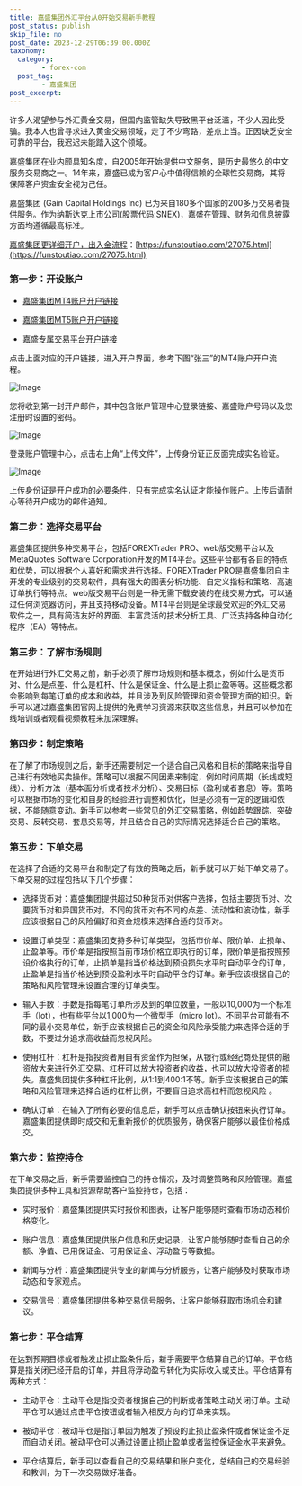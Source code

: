 ```yaml
---
title: 嘉盛集团外汇平台从0开始交易新手教程
post_status: publish
skip_file: no
post_date: 2023-12-29T06:39:00.000Z
taxonomy:
  category:
        - forex-com
  post_tag:
        - 嘉盛集团
post_excerpt: 
---
```

许多人渴望参与外汇黄金交易，但国内监管缺失导致黑平台泛滥，不少人因此受骗。我本人也曾寻求进入黄金交易领域，走了不少弯路，差点上当。正因缺乏安全可靠的平台，我迟迟未能踏入这个领域。

嘉盛集团在业内颇具知名度，自2005年开始提供中文服务，是历史最悠久的中文服务交易商之一。14年来，嘉盛已成为客户心中值得信赖的全球性交易商，其将保障客户资金安全视为己任。

嘉盛集团 (Gain Capital Holdings Inc) 已为来自180多个国家的200多万交易者提供服务。作为纳斯达克上市公司(股票代码:SNEX)，嘉盛在管理、财务和信息披露方面均遵循最高标准。

[嘉盛集团更详细开户，出入金流程](https://funstoutiao.com/27075.html)：[https://funstoutiao.com/27075.html](https://funstoutiao.com/27075.html)

### 第一步：开设账户

* [嘉盛集团MT4账户开户链接](https://s.ssgg.net/jsmt4)

* [嘉盛集团MT5账户开户链接](https://s.ssgg.net/jsmt5)

* [嘉盛专属交易平台开户链接](https://s.ssgg.net/js)

点击上面对应的开户链接，进入开户界面，参考下图“张三”的MT4账户开户流程。

![Image](https://prod-files-secure.s3.us-west-2.amazonaws.com/39ed1227-6d7d-4570-be36-9ccd4a2c4241/7a167aea-686b-400d-af59-4e18eb607a40/640.png?X-Amz-Algorithm=AWS4-HMAC-SHA256&X-Amz-Content-Sha256=UNSIGNED-PAYLOAD&X-Amz-Credential=ASIAZI2LB4662YQJ3CK7%2F20251014%2Fus-west-2%2Fs3%2Faws4_request&X-Amz-Date=20251014T101310Z&X-Amz-Expires=3600&X-Amz-Security-Token=IQoJb3JpZ2luX2VjELH%2F%2F%2F%2F%2F%2F%2F%2F%2F%2FwEaCXVzLXdlc3QtMiJIMEYCIQDcD41j5BaX5ZCUgHLSWrviPjwPmKDDETtr6lXXoDlCHwIhAONkqFtB1CnPEMD3pnGtdZCJJyJOV9t5j0tC29pn3ksoKv8DCFoQABoMNjM3NDIzMTgzODA1IgwcA3yxpOZQhRSj9xoq3AN%2FrHbJP4uL0JkSvaJlySJnN5RU0Bhw8W2r1u75dGOWCwWhy0IeNGM%2BCAdG4M%2FZlErIIw3tFcXx0X%2B0mpMEADklPTqeS5rG%2BXOhM0zzQypBaVh0lHKThZCSdZ7hDXl9sXrvwHT1dMDmCoj0kExpkYX%2B4Is9rqaaEyPHQ6HEQwvE2v6A5LUGRHzKbqnDM5tlzHQX5uRkbugdTbaOm1ka6VP9UyRKEu23xPm2mK5cpR7xvsm8XhWphcKZGcLMvwA1NRY%2BjphOpbx%2FPWv0cKyG8ZsSu8uuEKvZ6V%2BGboiAZqtax5PIwrVX4O2ug%2FdlNdXXMmwNdeyDvMwJChAQPqO9u3TQjKVBV6eftYCFkZdrPsJF8VAGAiTc1QqAbl2wFowZmXZtRr3q1T7QM7ECxQK7%2Bew7l877ClZ20Y8Xjz4Xq5Wh4D%2B%2BIx7gFkD4JSeLepGpM5Sj6%2FSr87c5GnQiAKgvM2yX2wDzG7tsAIOnue%2F1RHkBW9o7sgF3%2FiiolEwPro5uBQZ1h98XDge2eVDAOPD2WzRK1de%2FLRNcUGNjNtIXy8zuzqFTQgbOyIudnNqiWJ6r7AeyfGO4FdLtQ4g62eoHxX55QWzSaGdm79y%2FEegFoOQ7JjHlhBR8HcNrp%2FoG3zDyo7jHBjqkAeFgjCmri7thLw54C7f7HAy9fPsCPw%2FLCeJkO9bEQvWVFwPn%2BF%2B%2F7TMgIGAw2G%2BWjH25B0%2Bw3il8Xjs1AIaHYyF1BKq%2BJY80YwUryYacfpe8cAbVCDKP5zZCfJWhi9GD0gek7zQyYJZTywJeQMwQ6jpJ6nsGWRyP%2FWVevpbyYY5%2BEe4pmZuHe1Y%2FMoEuULorOp%2BClzqKSgMX4HEQmLokRaJezodR&X-Amz-Signature=bd7f1457feec174128abe370cfe2a8d0a34b8010e636f589a60ebbc7f602d640&X-Amz-SignedHeaders=host&x-amz-checksum-mode=ENABLED&x-id=GetObject)

您将收到第一封开户邮件，其中包含账户管理中心登录链接、嘉盛账户号码以及您注册时设置的密码。

![Image](https://prod-files-secure.s3.us-west-2.amazonaws.com/39ed1227-6d7d-4570-be36-9ccd4a2c4241/eaa1c6b3-2877-4284-a0e1-530e222c27fb/image.png?X-Amz-Algorithm=AWS4-HMAC-SHA256&X-Amz-Content-Sha256=UNSIGNED-PAYLOAD&X-Amz-Credential=ASIAZI2LB4662YQJ3CK7%2F20251014%2Fus-west-2%2Fs3%2Faws4_request&X-Amz-Date=20251014T101310Z&X-Amz-Expires=3600&X-Amz-Security-Token=IQoJb3JpZ2luX2VjELH%2F%2F%2F%2F%2F%2F%2F%2F%2F%2FwEaCXVzLXdlc3QtMiJIMEYCIQDcD41j5BaX5ZCUgHLSWrviPjwPmKDDETtr6lXXoDlCHwIhAONkqFtB1CnPEMD3pnGtdZCJJyJOV9t5j0tC29pn3ksoKv8DCFoQABoMNjM3NDIzMTgzODA1IgwcA3yxpOZQhRSj9xoq3AN%2FrHbJP4uL0JkSvaJlySJnN5RU0Bhw8W2r1u75dGOWCwWhy0IeNGM%2BCAdG4M%2FZlErIIw3tFcXx0X%2B0mpMEADklPTqeS5rG%2BXOhM0zzQypBaVh0lHKThZCSdZ7hDXl9sXrvwHT1dMDmCoj0kExpkYX%2B4Is9rqaaEyPHQ6HEQwvE2v6A5LUGRHzKbqnDM5tlzHQX5uRkbugdTbaOm1ka6VP9UyRKEu23xPm2mK5cpR7xvsm8XhWphcKZGcLMvwA1NRY%2BjphOpbx%2FPWv0cKyG8ZsSu8uuEKvZ6V%2BGboiAZqtax5PIwrVX4O2ug%2FdlNdXXMmwNdeyDvMwJChAQPqO9u3TQjKVBV6eftYCFkZdrPsJF8VAGAiTc1QqAbl2wFowZmXZtRr3q1T7QM7ECxQK7%2Bew7l877ClZ20Y8Xjz4Xq5Wh4D%2B%2BIx7gFkD4JSeLepGpM5Sj6%2FSr87c5GnQiAKgvM2yX2wDzG7tsAIOnue%2F1RHkBW9o7sgF3%2FiiolEwPro5uBQZ1h98XDge2eVDAOPD2WzRK1de%2FLRNcUGNjNtIXy8zuzqFTQgbOyIudnNqiWJ6r7AeyfGO4FdLtQ4g62eoHxX55QWzSaGdm79y%2FEegFoOQ7JjHlhBR8HcNrp%2FoG3zDyo7jHBjqkAeFgjCmri7thLw54C7f7HAy9fPsCPw%2FLCeJkO9bEQvWVFwPn%2BF%2B%2F7TMgIGAw2G%2BWjH25B0%2Bw3il8Xjs1AIaHYyF1BKq%2BJY80YwUryYacfpe8cAbVCDKP5zZCfJWhi9GD0gek7zQyYJZTywJeQMwQ6jpJ6nsGWRyP%2FWVevpbyYY5%2BEe4pmZuHe1Y%2FMoEuULorOp%2BClzqKSgMX4HEQmLokRaJezodR&X-Amz-Signature=07d38b9cbc3f7efae5c4b4bc63fd633613ab86f7f5239a5395ca5656cf882766&X-Amz-SignedHeaders=host&x-amz-checksum-mode=ENABLED&x-id=GetObject)

登录账户管理中心，点击右上角“上传文件”，上传身份证正反面完成实名验证。

![Image](https://prod-files-secure.s3.us-west-2.amazonaws.com/39ed1227-6d7d-4570-be36-9ccd4a2c4241/54090639-09fc-46b4-a135-e0289f707147/image.png?X-Amz-Algorithm=AWS4-HMAC-SHA256&X-Amz-Content-Sha256=UNSIGNED-PAYLOAD&X-Amz-Credential=ASIAZI2LB4662YQJ3CK7%2F20251014%2Fus-west-2%2Fs3%2Faws4_request&X-Amz-Date=20251014T101310Z&X-Amz-Expires=3600&X-Amz-Security-Token=IQoJb3JpZ2luX2VjELH%2F%2F%2F%2F%2F%2F%2F%2F%2F%2FwEaCXVzLXdlc3QtMiJIMEYCIQDcD41j5BaX5ZCUgHLSWrviPjwPmKDDETtr6lXXoDlCHwIhAONkqFtB1CnPEMD3pnGtdZCJJyJOV9t5j0tC29pn3ksoKv8DCFoQABoMNjM3NDIzMTgzODA1IgwcA3yxpOZQhRSj9xoq3AN%2FrHbJP4uL0JkSvaJlySJnN5RU0Bhw8W2r1u75dGOWCwWhy0IeNGM%2BCAdG4M%2FZlErIIw3tFcXx0X%2B0mpMEADklPTqeS5rG%2BXOhM0zzQypBaVh0lHKThZCSdZ7hDXl9sXrvwHT1dMDmCoj0kExpkYX%2B4Is9rqaaEyPHQ6HEQwvE2v6A5LUGRHzKbqnDM5tlzHQX5uRkbugdTbaOm1ka6VP9UyRKEu23xPm2mK5cpR7xvsm8XhWphcKZGcLMvwA1NRY%2BjphOpbx%2FPWv0cKyG8ZsSu8uuEKvZ6V%2BGboiAZqtax5PIwrVX4O2ug%2FdlNdXXMmwNdeyDvMwJChAQPqO9u3TQjKVBV6eftYCFkZdrPsJF8VAGAiTc1QqAbl2wFowZmXZtRr3q1T7QM7ECxQK7%2Bew7l877ClZ20Y8Xjz4Xq5Wh4D%2B%2BIx7gFkD4JSeLepGpM5Sj6%2FSr87c5GnQiAKgvM2yX2wDzG7tsAIOnue%2F1RHkBW9o7sgF3%2FiiolEwPro5uBQZ1h98XDge2eVDAOPD2WzRK1de%2FLRNcUGNjNtIXy8zuzqFTQgbOyIudnNqiWJ6r7AeyfGO4FdLtQ4g62eoHxX55QWzSaGdm79y%2FEegFoOQ7JjHlhBR8HcNrp%2FoG3zDyo7jHBjqkAeFgjCmri7thLw54C7f7HAy9fPsCPw%2FLCeJkO9bEQvWVFwPn%2BF%2B%2F7TMgIGAw2G%2BWjH25B0%2Bw3il8Xjs1AIaHYyF1BKq%2BJY80YwUryYacfpe8cAbVCDKP5zZCfJWhi9GD0gek7zQyYJZTywJeQMwQ6jpJ6nsGWRyP%2FWVevpbyYY5%2BEe4pmZuHe1Y%2FMoEuULorOp%2BClzqKSgMX4HEQmLokRaJezodR&X-Amz-Signature=e299c5d0e37d4286e6910fba3ac0001054b3aed3e8a538210715946b9b0ab0b0&X-Amz-SignedHeaders=host&x-amz-checksum-mode=ENABLED&x-id=GetObject)

上传身份证是开户成功的必要条件，只有完成实名认证才能操作账户。上传后请耐心等待开户成功的邮件通知。

### 第二步：选择交易平台

嘉盛集团提供多种交易平台，包括FOREXTrader PRO、web版交易平台以及MetaQuotes Software Corporation开发的MT4平台。这些平台都有各自的特点和优势，可以根据个人喜好和需求进行选择。FOREXTrader PRO是嘉盛集团自主开发的专业级别的交易软件，具有强大的图表分析功能、自定义指标和策略、高速订单执行等特点。web版交易平台则是一种无需下载安装的在线交易方式，可以通过任何浏览器访问，并且支持移动设备。MT4平台则是全球最受欢迎的外汇交易软件之一，具有简洁友好的界面、丰富灵活的技术分析工具、广泛支持各种自动化程序（EA）等特点。

### 第三步：了解市场规则

在开始进行外汇交易之前，新手必须了解市场规则和基本概念，例如什么是货币对、什么是点差、什么是杠杆、什么是保证金、什么是止损止盈等等。这些概念都会影响到每笔订单的成本和收益，并且涉及到风险管理和资金管理方面的知识。新手可以通过嘉盛集团官网上提供的免费学习资源来获取这些信息，并且可以参加在线培训或者观看视频教程来加深理解。

### 第四步：制定策略

在了解了市场规则之后，新手还需要制定一个适合自己风格和目标的策略来指导自己进行有效地买卖操作。策略可以根据不同因素来制定，例如时间周期（长线或短线）、分析方法（基本面分析或者技术分析）、交易目标（盈利或者套息）等。策略可以根据市场的变化和自身的经验进行调整和优化，但是必须有一定的逻辑和依据，不能随意变动。新手可以参考一些常见的外汇交易策略，例如趋势跟踪、突破交易、反转交易、套息交易等，并且结合自己的实际情况选择适合自己的策略。

### 第五步：下单交易

在选择了合适的交易平台和制定了有效的策略之后，新手就可以开始下单交易了。下单交易的过程包括以下几个步骤：

* 选择货币对：嘉盛集团提供超过50种货币对供客户选择，包括主要货币对、次要货币对和异国货币对。不同的货币对有不同的点差、流动性和波动性，新手应该根据自己的风险偏好和资金规模来选择合适的货币对。

* 设置订单类型：嘉盛集团支持多种订单类型，包括市价单、限价单、止损单、止盈单等。市价单是指按照当前市场价格立即执行的订单，限价单是指按照预设价格执行的订单，止损单是指当价格达到预设损失水平时自动平仓的订单，止盈单是指当价格达到预设盈利水平时自动平仓的订单。新手应该根据自己的策略和风险管理来设置合理的订单类型。

* 输入手数：手数是指每笔订单所涉及到的单位数量，一般以10,000为一个标准手（lot），也有些平台以1,000为一个微型手（micro lot）。不同平台可能有不同的最小交易单位，新手应该根据自己的资金和风险承受能力来选择合适的手数，不要过分追求高收益而忽视风险。

* 使用杠杆：杠杆是指投资者用自有资金作为担保，从银行或经纪商处提供的融资放大来进行外汇交易。杠杆可以放大投资者的收益，也可以放大投资者的损失。嘉盛集团提供多种杠杆比例，从1:1到400:1不等。新手应该根据自己的策略和风险管理来选择合适的杠杆比例，不要盲目追求高杠杆而忽视风险 。

* 确认订单：在输入了所有必要的信息后，新手可以点击确认按钮来执行订单。嘉盛集团提供即时成交和无重新报价的优质服务，确保客户能够以最佳价格成交。

### 第六步：监控持仓

在下单交易之后，新手需要监控自己的持仓情况，及时调整策略和风险管理。嘉盛集团提供多种工具和资源帮助客户监控持仓，包括：

* 实时报价：嘉盛集团提供实时报价和图表，让客户能够随时查看市场动态和价格变化。

* 账户信息：嘉盛集团提供账户信息和历史记录，让客户能够随时查看自己的余额、净值、已用保证金、可用保证金、浮动盈亏等数据。

* 新闻与分析：嘉盛集团提供专业的新闻与分析服务，让客户能够及时获取市场动态和专家观点。

* 交易信号：嘉盛集团提供多种交易信号服务，让客户能够获取市场机会和建议。

### 第七步：平仓结算

在达到预期目标或者触发止损止盈条件后，新手需要平仓结算自己的订单。平仓结算是指关闭已经开启的订单，并且将浮动盈亏转化为实际收入或支出。平仓结算有两种方式：

* 主动平仓：主动平仓是指投资者根据自己的判断或者策略主动关闭订单。主动平仓可以通过点击平仓按钮或者输入相反方向的订单来实现。

* 被动平仓：被动平仓是指订单因为触发了预设的止损止盈条件或者保证金不足而自动关闭。被动平仓可以通过设置止损止盈单或者监控保证金水平来避免。

* 平仓结算后，新手可以查看自己的交易结果和账户变化，总结自己的交易经验和教训，为下一次交易做好准备。